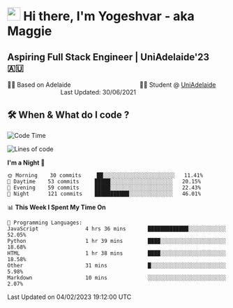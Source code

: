 <h1><img src="https://emojis.slackmojis.com/emojis/images/1531849430/4246/blob-sunglasses.gif?1531849430" width="30"/> Hi there, I'm Yogeshvar - aka Maggie</h1>

## Aspiring Full Stack Engineer | UniAdelaide'23 🇦🇺  
🏂🏻  Based on Adelaide &nbsp;&nbsp;&nbsp;&nbsp;&nbsp;&nbsp;&nbsp;&nbsp;&nbsp;&nbsp;&nbsp;&nbsp;&nbsp;&nbsp;&nbsp;&nbsp;&nbsp;&nbsp;&nbsp;&nbsp;&nbsp;&nbsp;&nbsp;&nbsp;&nbsp;&nbsp;&nbsp;&nbsp;&nbsp;&nbsp;&nbsp;&nbsp;&nbsp;&nbsp;&nbsp;&nbsp;&nbsp;&nbsp;&nbsp;👨‍💻 Student @ [UniAdelaide](https://www.adelaide.edu.au)   &nbsp;&nbsp;&nbsp;&nbsp;&nbsp;&nbsp;&nbsp;&nbsp;&nbsp;&nbsp;&nbsp;&nbsp;&nbsp;&nbsp;&nbsp;&nbsp;&nbsp;&nbsp;&nbsp;&nbsp;&nbsp;&nbsp;&nbsp;&nbsp;&nbsp;&nbsp;&nbsp;&nbsp;&nbsp;&nbsp;&nbsp;Last Updated: 30/06/2021

## 🛠 When & What do I code ?  

<!--START_SECTION:waka-->
![Code Time](http://img.shields.io/badge/Code%20Time-1%2C923%20hrs%2024%20mins-blue)

![Lines of code](https://img.shields.io/badge/From%20Hello%20World%20I%27ve%20Written-2%20Million%20lines%20of%20code-blue)

**I'm a Night 🦉** 

```text
🌞 Morning    30 commits     ██░░░░░░░░░░░░░░░░░░░░░░░   11.41% 
🌆 Daytime    53 commits     █████░░░░░░░░░░░░░░░░░░░░   20.15% 
🌃 Evening    59 commits     █████░░░░░░░░░░░░░░░░░░░░   22.43% 
🌙 Night      121 commits    ███████████░░░░░░░░░░░░░░   46.01%

```


📊 **This Week I Spent My Time On** 

```text
💬 Programming Languages: 
JavaScript               4 hrs 36 mins       █████████████░░░░░░░░░░░░   52.05% 
Python                   1 hr 39 mins        ████░░░░░░░░░░░░░░░░░░░░░   18.68% 
HTML                     1 hr 38 mins        ████░░░░░░░░░░░░░░░░░░░░░   18.58% 
Other                    31 mins             █░░░░░░░░░░░░░░░░░░░░░░░░   5.98% 
Markdown                 10 mins             ░░░░░░░░░░░░░░░░░░░░░░░░░   2.07%

```


 Last Updated on 04/02/2023 19:12:00 UTC
<!--END_SECTION:waka-->

